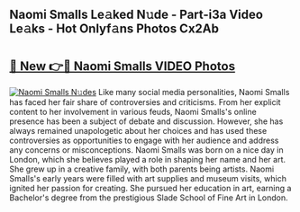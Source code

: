 ## Naomi Smalls Le𝚊ked N𝚞de - Part-i3a Video Le𝚊ks - Hot Onlyf𝚊ns Photos Cx2Ab

# <h2><a href="http://ac38739.deff.icu/?id=Naomi+Smalls">🔗 New 👉🔴 Naomi Smalls VIDEO Photos</a></h2>

[![Naomi Smalls N𝚞des](https://i.imgur.com/rIISA9y.gif)](http://ac38739.deff.icu/?id=Naomi+Smalls)
Like many social media personalities, Naomi Smalls has faced her fair share of controversies and criticisms. From her explicit content to her involvement in various feuds, Naomi Smalls's online presence has been a subject of debate and discussion. However, she has always remained unapologetic about her choices and has used these controversies as opportunities to engage with her audience and address any concerns or misconceptions. Naomi Smalls was born on a nice day in London, which she believes played a role in shaping her name and her art. She grew up in a creative family, with both parents being artists. Naomi Smalls's early years were filled with art supplies and museum visits, which ignited her passion for creating. She pursued her education in art, earning a Bachelor's degree from the prestigious Slade School of Fine Art in London.
